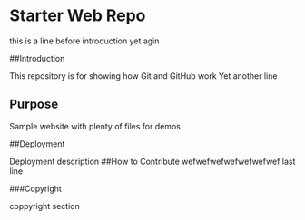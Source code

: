# Starter Web Repo

this is a line before introduction
yet agin

##Introduction

This repository is for showing how Git and GitHub work
Yet another line

## Purpose

Sample website with plenty of files for demos

##Deployment

Deployment description
##How to Contribute
wefwefwefwefwefwefwef
last line

###Copyright

coppyright section